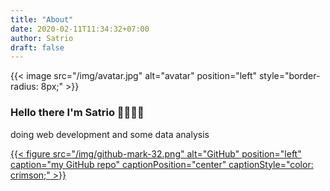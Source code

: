 ```yaml
---
title: "About"
date: 2020-02-11T11:34:32+07:00
author: Satrio
draft: false
---
```


{{< image src="/img/avatar.jpg" alt="avatar" position="left" style="border-radius: 8px;" >}}

### Hello there I'm Satrio 👋🏼👋🏼

doing web development and some data analysis

[{{< figure src="/img/github-mark-32.png" alt="GitHub" position="left" caption="my GitHub repo" captionPosition="center" captionStyle="color: crimson;" >}}](https://github.com/halosatrio)

